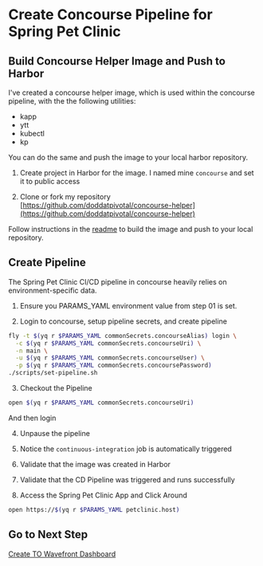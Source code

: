 # Create Concourse Pipeline for Spring Pet Clinic

## Build Concourse Helper Image and Push to Harbor

I've created a concourse helper image, which is used within the concourse pipeline, with the the following utilities:

- kapp
- ytt
- kubectl
- kp

You can do the same and push the image to your local harbor repository.

1. Create project in Harbor for the image.  I named mine `concourse` and set it to public access

2. Clone or fork my repository [https://github.com/doddatpivotal/concourse-helper](https://github.com/doddatpivotal/concourse-helper)

Follow instructions in the [readme](https://github.com/doddatpivotal/concourse-helper/blob/master/Readme.md) to build the image and push to your local repository.

## Create Pipeline

The Spring Pet Clinic CI/CD pipeline in concourse heavily relies on environment-specific data.  

1. Ensure you PARAMS_YAML environment value from step 01 is set.

2. Login to concourse, setup pipeline secrets, and create pipeline

```bash
fly -t $(yq r $PARAMS_YAML commonSecrets.concourseAlias) login \
  -c $(yq r $PARAMS_YAML commonSecrets.concourseUri) \
  -n main \
  -u $(yq r $PARAMS_YAML commonSecrets.concourseUser) \
  -p $(yq r $PARAMS_YAML commonSecrets.concoursePassword)
./scripts/set-pipeline.sh
```

3. Checkout the Pipeline

```bash
open $(yq r $PARAMS_YAML commonSecrets.concourseUri)
```
And then login

4. Unpause the pipeline

5. Notice the `continuous-integration` job is automatically triggered

6. Validate that the image was created in Harbor

7. Validate that the CD Pipeline was triggered and runs successfully

8. Access the Spring Pet Clinic App and Click Around

```bash
open https://$(yq r $PARAMS_YAML petclinic.host)
```

## Go to Next Step

[Create TO Wavefront Dashboard](09-petclinic-dashboard.md)